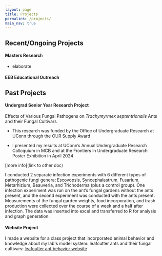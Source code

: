 ```yaml
---
layout: page
title: Projects
permalink: /projects/
main_nav: true
---
```


## Recent/Ongoing Projects
#### Masters Research
- elaborate

#### EEB Educational Outreach 

## Past Projects
#### Undergrad Senior Year Research Project
Effects of Various Fungal Pathogens on _Trachymyrmex septentrionalis_ Ants and their Fungal Cultivars

- This research was funded by the Office of Undergraduate Research at UConn through the OUR Supply Award

- I presented my results at UConn’s Annual Undergraduate Research Colloquium in MCB and at the Frontiers in Undergraduate Research Poster Exhibition in April 2024

[more info](link to other doc)

I conducted 2 separate infection experiments with 6 different types of pathogenic fungi genera: Escovopsis, Syncephalastrum, Fusarium, Metarhizium, Beauveria, and Trichoderma (plus a control group). One infection experiment was run on the ant’s fungal gardens without the ants present, and the second experiment was conducted with the ants present. Measurements of the fungal garden weights, food incorporation, and trash production were collected over the course of a week and a half after infection. The data was inserted into excel and transferred to R for analysis and graph generation.


#### Website Project
I made a website for a class project that incorporated animal behavior and knowledge about my lab's model system: leafcutter ants and their fungal cultivars:
[leafcutter ant behavior website](https://caprinalpugliese.wixsite.com/leafcutter-ants)